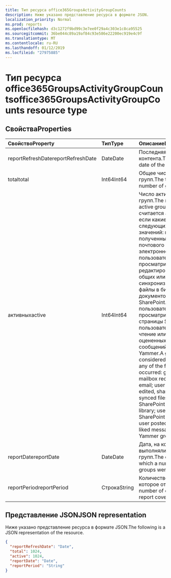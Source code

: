 ```yaml
---
title: Тип ресурса office365GroupsActivityGroupCounts
description: Ниже указано представление ресурса в формате JSON.
localization_priority: Normal
ms.prod: reports
ms.openlocfilehash: d3c1272f9bd99c3e7ee0f29a4c303e1c8ca95525
ms.sourcegitcommit: 36be044c89a19af84c93e586e22200ec919e4c9f
ms.translationtype: MT
ms.contentlocale: ru-RU
ms.lasthandoff: 01/12/2019
ms.locfileid: "27975885"
---
```

# <a name="office365groupsactivitygroupcounts-resource-type"></a><span data-ttu-id="2e03c-103">Тип ресурса office365GroupsActivityGroupCounts</span><span class="sxs-lookup"><span data-stu-id="2e03c-103">office365GroupsActivityGroupCounts resource type</span></span>

## <a name="properties"></a><span data-ttu-id="2e03c-104">Свойства</span><span class="sxs-lookup"><span data-stu-id="2e03c-104">Properties</span></span>

| <span data-ttu-id="2e03c-105">Свойство</span><span class="sxs-lookup"><span data-stu-id="2e03c-105">Property</span></span>          | <span data-ttu-id="2e03c-106">Тип</span><span class="sxs-lookup"><span data-stu-id="2e03c-106">Type</span></span>   | <span data-ttu-id="2e03c-107">Описание</span><span class="sxs-lookup"><span data-stu-id="2e03c-107">Description</span></span>                              |
| :---------------- | :----- | ---------------------------------------- |
| <span data-ttu-id="2e03c-108">reportRefreshDate</span><span class="sxs-lookup"><span data-stu-id="2e03c-108">reportRefreshDate</span></span> | <span data-ttu-id="2e03c-109">Date</span><span class="sxs-lookup"><span data-stu-id="2e03c-109">Date</span></span>   | <span data-ttu-id="2e03c-110">Последняя дата контента.</span><span class="sxs-lookup"><span data-stu-id="2e03c-110">The latest date of the content.</span></span>          |
| <span data-ttu-id="2e03c-111">total</span><span class="sxs-lookup"><span data-stu-id="2e03c-111">total</span></span>             | <span data-ttu-id="2e03c-112">Int64</span><span class="sxs-lookup"><span data-stu-id="2e03c-112">Int64</span></span>  | <span data-ttu-id="2e03c-113">Общее число групп.</span><span class="sxs-lookup"><span data-stu-id="2e03c-113">The total number of groups.</span></span>              |
| <span data-ttu-id="2e03c-114">активных</span><span class="sxs-lookup"><span data-stu-id="2e03c-114">active</span></span>            | <span data-ttu-id="2e03c-115">Int64</span><span class="sxs-lookup"><span data-stu-id="2e03c-115">Int64</span></span>  | <span data-ttu-id="2e03c-116">Число активных групп.</span><span class="sxs-lookup"><span data-stu-id="2e03c-116">The number of active groups.</span></span> <span data-ttu-id="2e03c-117">Группы считается активным, если какие-либо из следующих значений: групповой полученных почтового ящика электронной почты; пользователю просматривать, редактировать, общих или синхронизирован файлы в библиотеке документов SharePoint. пользователь просматривает страницы SharePoint; пользователь учтена, чтение или оцененных сообщений в группах Yammer.</span><span class="sxs-lookup"><span data-stu-id="2e03c-117">A group is considered active if any of the following occurred: group mailbox received email; user viewed, edited, shared, or synced files in SharePoint document library; user viewed SharePoint pages; user posted, read, or liked messages in Yammer groups.</span></span> |
| <span data-ttu-id="2e03c-118">reportDate</span><span class="sxs-lookup"><span data-stu-id="2e03c-118">reportDate</span></span>        | <span data-ttu-id="2e03c-119">Date</span><span class="sxs-lookup"><span data-stu-id="2e03c-119">Date</span></span>   | <span data-ttu-id="2e03c-120">Дата, на котором выполнялись число групп.</span><span class="sxs-lookup"><span data-stu-id="2e03c-120">The date on which a number of groups were active.</span></span> |
| <span data-ttu-id="2e03c-121">reportPeriod</span><span class="sxs-lookup"><span data-stu-id="2e03c-121">reportPeriod</span></span>      | <span data-ttu-id="2e03c-122">Строка</span><span class="sxs-lookup"><span data-stu-id="2e03c-122">String</span></span> | <span data-ttu-id="2e03c-123">Количество дней, на которое отчета.</span><span class="sxs-lookup"><span data-stu-id="2e03c-123">The number of days the report covers.</span></span>    |

## <a name="json-representation"></a><span data-ttu-id="2e03c-124">Представление JSON</span><span class="sxs-lookup"><span data-stu-id="2e03c-124">JSON representation</span></span>

<span data-ttu-id="2e03c-125">Ниже указано представление ресурса в формате JSON.</span><span class="sxs-lookup"><span data-stu-id="2e03c-125">The following is a JSON representation of the resource.</span></span>

<!-- {
  "blockType": "resource",
  "@odata.type": "microsoft.graph.office365GroupsActivityGroupCounts"
} -->

```json
{
  "reportRefreshDate": "Date", 
  "total": 1024, 
  "active": 1024, 
  "reportDate": "Date", 
  "reportPeriod": "String"
}
```
